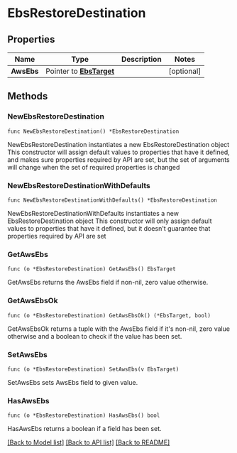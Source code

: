 # EbsRestoreDestination

## Properties

Name | Type | Description | Notes
------------ | ------------- | ------------- | -------------
**AwsEbs** | Pointer to [**EbsTarget**](EbsTarget.md) |  | [optional] 

## Methods

### NewEbsRestoreDestination

`func NewEbsRestoreDestination() *EbsRestoreDestination`

NewEbsRestoreDestination instantiates a new EbsRestoreDestination object
This constructor will assign default values to properties that have it defined,
and makes sure properties required by API are set, but the set of arguments
will change when the set of required properties is changed

### NewEbsRestoreDestinationWithDefaults

`func NewEbsRestoreDestinationWithDefaults() *EbsRestoreDestination`

NewEbsRestoreDestinationWithDefaults instantiates a new EbsRestoreDestination object
This constructor will only assign default values to properties that have it defined,
but it doesn't guarantee that properties required by API are set

### GetAwsEbs

`func (o *EbsRestoreDestination) GetAwsEbs() EbsTarget`

GetAwsEbs returns the AwsEbs field if non-nil, zero value otherwise.

### GetAwsEbsOk

`func (o *EbsRestoreDestination) GetAwsEbsOk() (*EbsTarget, bool)`

GetAwsEbsOk returns a tuple with the AwsEbs field if it's non-nil, zero value otherwise
and a boolean to check if the value has been set.

### SetAwsEbs

`func (o *EbsRestoreDestination) SetAwsEbs(v EbsTarget)`

SetAwsEbs sets AwsEbs field to given value.

### HasAwsEbs

`func (o *EbsRestoreDestination) HasAwsEbs() bool`

HasAwsEbs returns a boolean if a field has been set.


[[Back to Model list]](../README.md#documentation-for-models) [[Back to API list]](../README.md#documentation-for-api-endpoints) [[Back to README]](../README.md)


